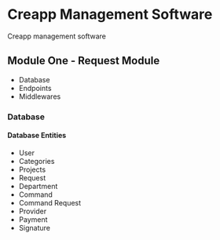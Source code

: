 # Creapp Management Software

Creapp management software

## Module One - Request Module

- Database
- Endpoints
- Middlewares

### Database

#### Database Entities

- User
- Categories
- Projects
- Request
- Department
- Command
- Command Request
- Provider
- Payment
- Signature
